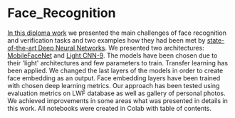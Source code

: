 # Face_Recognition

[In this diploma work](https://github.com/HannaDGit/Face_Recognition/blob/master/dnn_Rozpoznawanie_twarzy_z_wykorzystaniem_wsp%C3%B3%C5%82czesnych_architektur_g%C5%82%C4%99bokich_sieci_neuronowych.pdf)
we presented the main challenges of face recognition and verification
tasks and two examples how they had been met by [state-of-the-art Deep Neural Networks](https://github.com/HannaDGit/Face_Recognition/blob/master/fin_7_Appendix_1_Models_Validation.ipynb). We
presented two architectures: [MobileFaceNet](https://github.com/HannaDGit/Face_Recognition/blob/master/fin_8_Appendix_2_Transfer_Learning_MobileFaceNet.ipynb) and [Light CNN-9](https://github.com/HannaDGit/Face_Recognition/blob/master/fin_9_Appendix_2_Transfer_Learning_LightCNN.ipynb). The models have been chosen
due to their 'light' architectures and few parameters to train. Transfer learning has been applied.
We changed the last layers of the models in order to create face embedding as an output. Face
embedding layers have been trained with chosen deep learning metrics. Our approach has been
tested using evaluation metrics on LWF database as well as gallery of personal photos. We
achieved improvements in some areas what was presented in details in this work.
All notebooks were created in Colab with table of contents.
